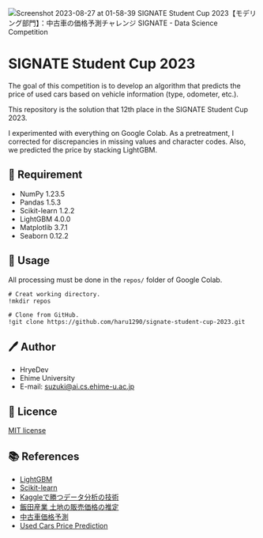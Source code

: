 ![Screenshot 2023-08-27 at 01-58-39 SIGNATE Student Cup 2023【モデリング部門】：中古車の価格予測チャレンジ SIGNATE - Data Science Competition](https://github.com/haru1290/signate-student-cup-2023/assets/83323040/bb1b4756-048b-40f6-87af-ce27ae2f9acd)

# SIGNATE Student Cup 2023
The goal of this competition is to develop an algorithm that predicts the price of used cars based on vehicle information (type, odometer, etc.).

This repository is the solution that 12th place in the SIGNATE Student Cup 2023.

I experimented with everything on Google Colab. As a pretreatment, I corrected for discrepancies in missing values and character codes. Also, we predicted the price by stacking LightGBM.

## :hugs: Requirement
- NumPy 1.23.5
- Pandas 1.5.3
- Scikit-learn 1.2.2
- LightGBM 4.0.0
- Matplotlib 3.7.1
- Seaborn 0.12.2

## :rocket: Usage
All processing must be done in the `repos/` folder of Google Colab.
```
# Creat working directory.
!mkdir repos

# Clone from GitHub.
!git clone https://github.com/haru1290/signate-student-cup-2023.git
```

## :pen: Author
- HryeDev
- Ehime University
- E-mail: suzuki@ai.cs.ehime-u.ac.jp

## :memo: Licence
[MIT license](https://github.com/haru1290/signate-student-cup-2023/blob/main/LICENSE)

## :books: References
- [LightGBM](https://lightgbm.readthedocs.io/en/stable/)
- [Scikit-learn](https://scikit-learn.org/stable/)
- [Kaggleで勝つデータ分析の技術](https://github.com/ghmagazine/kagglebook)
- [飯田産業 土地の販売価格の推定](https://signate.jp/competitions/162)
- [中古車価格予測](https://www.kaggle.com/competitions/used-car-price-forecasting/overview)
- [Used Cars Price Prediction](https://www.kaggle.com/datasets/avikasliwal/used-cars-price-prediction)
